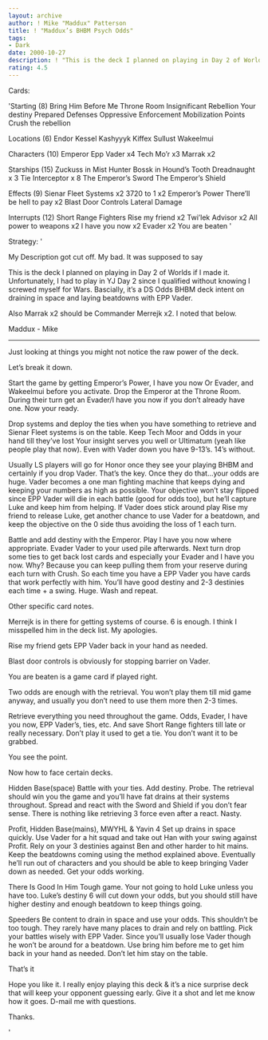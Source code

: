 ```yaml
---
layout: archive
author: ! Mike "Maddux" Patterson
title: ! "Maddux’s BHBM Psych Odds"
tags:
- Dark
date: 2000-10-27
description: ! "This is the deck I planned on playing in Day 2 of Worlds if I made it. Unfortunately, I had to play in YJ Day 2 since I qualified without knowing I screwed myself for Wars. Bascially, it’s a DS Odds BHBM deck intent on draining in space and laying be"
rating: 4.5
---
```

Cards: 

'Starting (8)
Bring Him Before Me
Throne Room
Insignificant Rebellion
Your destiny
Prepared Defenses
Oppressive Enforcement
Mobilization Points
Crush the rebellion

Locations (6)
Endor
Kessel
Kashyyyk
Kiffex
Sullust
Wakeelmui

Characters (10)
Emperor
Epp Vader x4
Tech Mo’r x3
Marrak x2

Starships (15)
Zuckuss in Mist Hunter
Bossk in Hound’s Tooth
Dreadnaught x 3
Tie Interceptor x 8
The Emperor’s Sword
The Emperor’s Shield

Effects (9)
Sienar Fleet Systems x2
3720 to 1 x2
Emperor’s Power
There’ll be hell to pay x2
Blast Door Controls
Lateral Damage

Interrupts (12)
Short Range Fighters
Rise my friend x2
Twi’lek Advisor x2
All power to weapons x2
I have you now x2
Evader x2
You are beaten '

Strategy: '

My Description got cut off. My bad. It was supposed to say

This is the deck I planned on playing in Day 2 of Worlds if I made it. Unfortunately, I had to play in YJ Day 2 since I qualified without knowing I screwed myself for Wars. Bascially, it’s a DS Odds BHBM deck intent on draining in space and laying beatdowns with EPP Vader.

Also Marrak x2 should be Commander Merrejk x2. I noted that below.

Maddux - Mike

********************************
Just looking at things you might not notice the raw power of the deck.

Let’s break it down.

Start the game by getting Emperor’s Power, I have you now Or Evader, and Wakeelmui before you activate. Drop the Emperor at the Throne Room. During their turn get an Evader/I have you now if you don’t already have one. Now your ready.

Drop systems and deploy the ties when you have something to retrieve and Sienar Fleet systems is on the table. Keep Tech Moor and Odds in your hand till they’ve lost Your insight serves you well or Ultimatum (yeah like people play that now). Even with Vader down you have 9-13’s. 14’s without.

Usually LS players will go for Honor once they see your playing BHBM and certainly if you drop Vader. That’s the key. Once they do that...your odds are huge. Vader becomes a one man fighting machine that keeps dying and keeping your numbers as high as possible. Your objective won’t stay flipped since EPP Vader will die in each battle (good for odds too), but he’ll capture Luke and keep him from helping. If Vader does stick around play Rise my friend to release Luke, get another chance to use Vader for a beatdown, and keep the objective on the 0 side thus avoiding the loss of 1 each turn.

Battle and add destiny with the Emperor. Play I have you now where appropriate. Evader Vader to your used pile afterwards. Next turn drop some ties to get back lost cards and especially your Evader and I have you now. Why? Because you can keep pulling them from your reserve during each turn with Crush. So each time you have a EPP Vader you have cards that work perfectly with him. You’ll have good destiny and 2-3 destinies each time + a swing. Huge. Wash and repeat.

Other specific card notes.

Merrejk is in there for getting systems of course. 6 is enough. I think I misspelled him in the deck list. My apologies.

Rise my friend gets EPP Vader back in your hand as needed.

Blast door controls is obviously for stopping barrier on Vader.

You are beaten is a game card if played right.

Two odds are enough with the retrieval. You won’t play them till mid game anyway, and usually you don’t need to use them more then 2-3 times.

Retrieve everything you need throughout the game. Odds, Evader, I have you now, EPP Vader’s, ties, etc. And save Short Range fighters till late or really necessary. Don’t play it used to get a tie. You don’t want it to be grabbed.

You see the point.

Now how to face certain decks.

Hidden Base(space)
Battle with your ties. Add destiny. Probe. The retrieval should win you the game and you’ll have fat drains at their systems throughout. Spread and react with the Sword and Shield if you don’t fear sense. There is nothing like retrieving 3 force even after a react. Nasty.

Profit, Hidden Base(mains), MWYHL & Yavin 4
Set up drains in space quickly. Use Vader for a hit squad and take out Han with your swing against Profit. Rely on your 3 destinies against Ben and other harder to hit mains. Keep the beatdowns coming using the method explained above. Eventually he’ll run out of characters and you should be able to keep bringing Vader down as needed. Get your odds working.

There Is Good In Him
Tough game. Your not going to hold Luke unless you have too. Luke’s destiny 6 will cut down your odds, but you should still have higher destiny and enough beatdown to keep things going.

Speeders
Be content to drain in space and use your odds. This shouldn’t be too tough. They rarely have many places to drain and rely on battling. Pick your battles wisely with EPP Vader. Since you’ll usually lose Vader though he won’t be around for a beatdown. Use bring him before me to get him back in your hand as needed. Don’t let him stay on the table.

That’s it

Hope you like it. I really enjoy playing this deck & it’s a nice surprise deck that will keep your opponent guessing early. Give it a shot and let me know how it goes. D-mail me with questions.

Thanks.


'